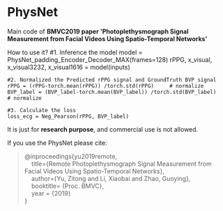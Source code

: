 # PhysNet
Main code of **BMVC2019 paper 'Photoplethysmograph Signal Measurement from Facial Videos Using Spatio-Temporal Networks'** 

How to use it?
    #1. Inference the model
    model = PhysNet_padding_Encoder_Decoder_MAX(frames=128)
    rPPG, x_visual, x_visual3232, x_visual1616 = model(inputs)

    #2. Normalized the Predicted rPPG signal and GroundTruth BVP signal
    rPPG = (rPPG-torch.mean(rPPG)) /torch.std(rPPG)	 	# normalize
    BVP_label = (BVP_label-torch.mean(BVP_label)) /torch.std(BVP_label)	 	# normalize

    #3. Calculate the loss
    loss_ecg = Neg_Pearson(rPPG, BVP_label)

It is just for **research purpose**, and commercial use is not allowed.

If you use the PhysNet please cite: 

>@inproceedings{yu2019remote,  
>&nbsp;&nbsp;&nbsp;&nbsp;title={Remote Photoplethysmograph Signal Measurement from Facial Videos Using Spatio-Temporal Networks},      
>&nbsp;&nbsp;&nbsp;&nbsp;author={Yu, Zitong and Li, Xiaobai and Zhao, Guoying},  
>&nbsp;&nbsp;&nbsp;&nbsp;booktitle= {Proc. BMVC},  
>&nbsp;&nbsp;&nbsp;&nbsp;year = {2019}  
>}  


